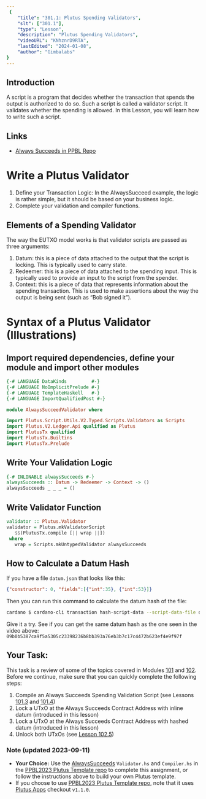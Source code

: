 ```yaml
---
 {
	"title": "301.1: Plutus Spending Validators",
	"slt": ["301.1"],
	"type": "Lesson",
	"description": "Plutus Spending Validators",
	"videoURL": "KNhznrD9RTA",
	"lastEdited": "2024-01-08",
	"author": "Gimbalabs"
}
---
```



## Introduction
A script is a program that decides whether the transaction that spends the output is authorized to do so. Such a script is called a validator script. It validates whether the spending is allowed. In this Lesson, you will learn how to write such a script.

## Links
- [Always Succeeds in PPBL Repo](https://gitlab.com/gimbalabs/ppbl-2023/ppbl2023-plutus-template/-/tree/main/src/AlwaysSucceeds)


# Write a Plutus Validator

1. Define your Transaction Logic: In the AlwaysSucceed example, the logic is rather simple, but it should be based on your business logic.
2. Complete your validation and compiler functions.


## Elements of a Spending Validator
The way the EUTXO model works is that validator scripts are passed as three arguments:
1. Datum: this is a piece of data attached to the output that the script is locking. This is typically used to carry state.
2. Redeemer: this is a piece of data attached to the spending input. This is typically used to provide an input to the script from the spender.
3. Context: this is a piece of data that represents information about the spending transaction. This is used to make assertions about the way the output is being sent (such as “Bob signed it”).
# Syntax of a Plutus Validator (Illustrations)

## Import required dependencies, define your module and import other modules
```haskell
{-# LANGUAGE DataKinds         #-}
{-# LANGUAGE NoImplicitPrelude #-}
{-# LANGUAGE TemplateHaskell   #-}
{-# LANGUAGE ImportQualifiedPost #-}

module AlwaysSucceedValidator where

import Plutus.Script.Utils.V2.Typed.Scripts.Validators as Scripts
import Plutus.V2.Ledger.Api qualified as Plutus
import PlutusTx qualified
import PlutusTx.Builtins
import PlutusTx.Prelude
```

## Write Your Validation Logic
```haskell
{-# INLINABLE alwaysSucceeds #-}
alwaysSucceeds :: Datum -> Redeemer -> Context -> ()
alwaysSucceeds _ _ _ = ()
```

## Write Validator Function
```haskell
validator :: Plutus.Validator
validator = Plutus.mkValidatorScript
   $$(PlutusTx.compile [|| wrap ||])
 where
   wrap = Scripts.mkUntypedValidator alwaysSucceeds
```


## How to Calculate a Datum Hash
If you have a file `datum.json` that looks like this:
```json
{"constructor": 0, "fields":[{"int":35}, {"int":53}]}
```
Then you can run this command to calculate the datum hash of the file:

```bash
cardano $ cardano-cli transaction hash-script-data --script-data-file datum.json
```

Give it a try. See if you can get the same datum hash as the one seen in the video above: `09b0b5387ca9f5a5305c23398236b8bb393a76eb3b7c17c4472b623ef4e9f97f`


## Your Task:
This task is a review of some of the topics covered in Modules [101](/modules/101) and [102](/modules/102). Before we continue, make sure that you can quickly complete the following steps:
1. Compile an Always Succeeds Spending Validation Script (see Lessons [101.3](/modules/101/1013) and [101.4](/modules/101/1014))
2. Lock a UTxO at the Always Succeeds Contract Address with inline datum (introduced in this lesson)
3. Lock a UTxO at the Always Succeeds Contract Address with hashed datum (introduced in this lesson)
4. Unlock both UTxOs (see [Lesson 102.5](/modules/102/1025))

### Note (updated 2023-09-11)
- **Your Choice:** Use the [AlwaysSucceeds](https://gitlab.com/gimbalabs/ppbl-2023/ppbl2023-plutus-template/-/tree/main/src/AlwaysSucceeds) `Validator.hs` and `Compiler.hs` in the [PPBL2023 Plutus Template repo](https://gitlab.com/gimbalabs/ppbl-2023/ppbl2023-plutus-template) to complete this assignment, or follow the instructions above to build your own Plutus template.
- If you choose to use [PPBL2023 Plutus Template repo](https://gitlab.com/gimbalabs/ppbl-2023/ppbl2023-plutus-template), note that it uses [Plutus Apps](https://github.com/input-output-hk/plutus-apps) checkout `v1.1.0`.
